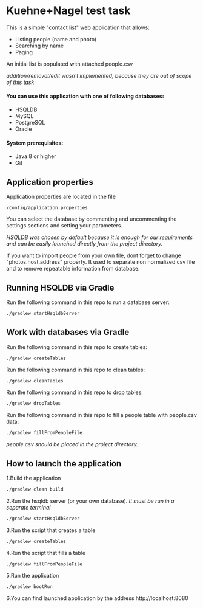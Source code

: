 # Kuehne+Nagel test task

This is a simple "contact list" web application that allows:
- Listing people (name and photo)
- Searching by name
- Paging

An initial list is populated with attached people.csv

*addition/removal/edit wasn't implemented, because they are out of scope of this task*

#### You can use this application with one of following databases: 
* HSQLDB
* MySQL
* PostgreSQL
* Oracle

#### System prerequisites:
* Java 8 or higher
* Git

## Application properties

Application properties are located in the file
```
/config/application.properties
```
You can select the database by commenting and uncommenting the settings sections and setting your parameters.

*HSQLDB was chosen by default because it is enough for our requirements and can be easily launched directly from the project directory.*

If you want to import people from your own file, dont forget to change "photos.host.address" property. It used to separate non normalized csv file and to remove repeatable information from database.

## Running HSQLDB via Gradle

Run the following command in this repo to run a database server:

```bash
./gradlew startHsqldbServer
```

## Work with databases via Gradle

Run the following command in this repo to create tables:

```bash
./gradlew createTables
```

Run the following command in this repo to clean tables:

```bash
./gradlew cleanTables
```

Run the following command in this repo to drop tables:

```bash
./gradlew dropTables
```

Run the following command in this repo to fill a people table with people.csv data:

```bash
./gradlew fillFromPeopleFile
```

*people.csv should be placed in the project directory.*

## How to launch the application

1.Build the application
```bash
./gradlew clean build
```

2.Run the hsqldb server (or your own database).
*It must be run in a separate terminal*
```bash
./gradlew startHsqldbServer
```

3.Run the script that creates a table
```bash
./gradlew createTables
```

4.Run the script that fills a table
```bash
./gradlew fillFromPeopleFile
```

5.Run the application 
```bash
./gradlew bootRun
```
6.You can find launched application by the address http://localhost:8080